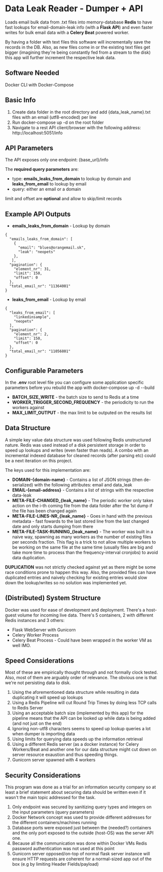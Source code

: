 # Data Leak Reader - Dumper + API

Loads email bulk data from .txt files into memory-database **Redis** to have fast lookups for email-domain-leak info (with a **Flask API**) and even faster writes for bulk email data with a **Celery Beat** powered worker.

By having a folder with text files this software will incrementally save the records in the DB. Also, as new files come in or the existing text files get bigger (imagining they're being constantly fed from a stream to the disk) this app will further increment the respective leak data.

## Software Needed

Docker CLI with Docker-Compose

## Basic Info

1. Create data folder in the root directory and add {data_leak_name}.txt files with an email (utf8-encoded) per line
2. Run docker-compose up -d on the root folder
3. Navigate to a rest API client/browser with the following address: http://localhost:5051/info

## API Parameters
The API exposes only one endpoint:
{base_url}/info

The **required query parameters** are:

* type: **emails_leaks_from_domain** to lookup by domain and **leaks_from_email** to lookup by email
* query: either an email or a domain

limit and offset are **optional** and allow to skip/limit records

## Example API Outputs

* **emails_leaks_from_domain** - Lookup by domain

```
{
  "emails_leaks_from_domain": [
    {
      "email": "blues@orangemail.sk",
      "leak": "neopets"
    }, 
   ],
  "pagination": {
    "element_nr": 31,
    "limit": 150,
    "offset": 0
  },
  "total_email_nr": "11364001"
}

```

* **leaks_from_email** - Lookup by email


```
{
  "leaks_from_email": [
    "linkedinsample",
    "neopets"
  ],
  "pagination": {
    "element_nr": 2,
    "limit": 150,
    "offset": 0
  },
  "total_email_nr": "11056801"
}

```

## Configurable Parameters
 In the **.env** root level file you can configure some application specific parameters before you rebuild the app with docker-compose up -d --build

 * **BATCH_SIZE_WRITE** - the batch size to send to Redis at a time
 * **WORKER_TRIGGER_SECOND_FREQUENCY** - the periodicity to run the workers against
 * **MAX_LIMIT_OUTPUT** - the max limit to be outputed on the results list


## Data Structure

A simple key value data structure was used following Redis unstructured nature.
Redis was used instead of a disk persistent storage in order to speed up lookups and writes (even faster than reads). A combo with an incremental indexed database for cleaned records (after parsing etc) could be a next iteration on this project.

The keys used for this implementation are:

* **DOMAIN-{domain-name}** - Contains a list of JSON strings (then de-serialized) with the following attributes: email and data_leak
* **EMAIL-{email-address}** - Contains a list of strings with the respective data-leak
* **META-FILE-CHANGED_{leak_name}** - The periodic worker only takes action on the i-th coming file from the data folder after the 1st dump if the file has been changed again
* **META-FILE-LINES-NR_{leak_name}** - Goes in hand with the previous metadata - fast fowards to the last stored line from the last changed date and only starts dumping from there
* **META-FILE-TASK-RUNNING_{leak_name}** - The worker was built in a naive way, spawning as many workers as the number of existing files per seconds fraction. This flag is a trick to not allow multiple workers to be working on the same file at the same time (usually files are big and take more time to process than the frequency-interval cronjobs) to avoid data duplication.  

**DUPLICATION** was not strictly checked against yet as there might be some race conditions prone to happen this way. Also, the provided files can have duplicated entries and naively checking for existing entries would slow down the lookup/writes so no solution was implemented yet.

## (Distributed) System Structure

Docker was used for ease of development and deployment. There's a host-guest volume for incoming live data. There's 5 containers, 2 with different Redis instances and 3 others:
* Flask WebServer with Gunicorn
* Celery Worker Process
* Celery Beat Process - Could have been wrapped in the worker VM as well IMO.


## Speed Considerations 

Most of these are empirically thought through and not formally clock tested. Also, most of them are arguably order of relevance. The obvious one is that we're not persisting data to disk.

1. Using the aforementioned data structure while resulting in data duplicating it will speed up lookups
2. Using a Redis Pipeline will cut Round Trip Times by doing less TCP calls to Redis Server
3. Using an acceptable batch size (implemented by this app) for the pipeline means that the API can be looked up while data is being added (and not just on the end)
4. Ignoring non-utf8 characters seems to speed up lookup queries a lot when dumper is importing data
5. Using limits for querying data speeds up the information retrieval
6. Using a different Redis server (as a docker instance) for Celery Workers/Beat and another one for our data structure might cut down on server resource exaustion and thus speeding things.
7. Gunicorn server spawned with 4 workers

## Security Considerations

This program was done as a trial for an information security company so at least a brief statement about securing data should be written even if it wasn't the main topic addressed for the task.

1. Only endpoint was secured by sanitizing query types and integers on the input parameters (query parameters)
2. Docker Network concept was used to provide different addresses for the different containers/machines running
3. Database ports were exposed just between the (needed?) containers and the only port exposed to the outside (host-OS) was the server API one.
4. Because all the communication was done within Docker VMs Redis password authentication was not used at this point
5. Gunicorn server opposed/on-top of normal flask server instance will ensure HTTP requests are coherent for a normal-sized app out of the box (e.g by limiting Header Fields/payload)